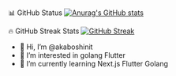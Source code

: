 📊 GitHub Status
[![Anurag's GitHub stats](https://github-readme-stats.vercel.app/api?username=akaboshinit&show_icons=true&theme=dark
)](https://github.com/akaboshinit/github-readme-stats)

🔥 GitHub Streak Stats
[![GitHub Streak](http://github-readme-streak-stats.herokuapp.com?user=akaboshinit&theme=dark)](https://git.io/streak-stats)

- 👋 Hi, I’m @akaboshinit
- 👀 I’m interested in golang Flutter
- 🌱 I’m currently learning Next.js Flutter Golang
